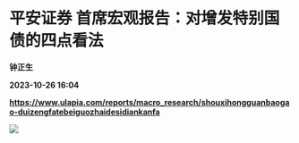 # 平安证券 首席宏观报告：对增发特别国债的四点看法
**钟正生**

**2023-10-26 16:04**

**https://www.ulapia.com/reports/macro_research/shouxihongguanbaogao-duizengfatebeiguozhaidesidiankanfa**

![](https://img.ulapia.com/thumbnails/macro_research/20231026/H3_AP202310261603985531_1.jpg)